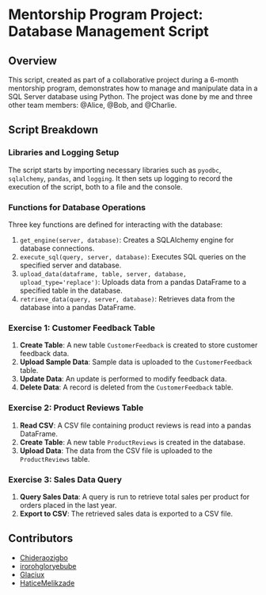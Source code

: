 # Mentorship Program Project: Database Management Script

## Overview

This script, created as part of a collaborative project during a 6-month mentorship program, demonstrates how to manage and manipulate data in a SQL Server database using Python. The project was done by me and three other team members: @Alice, @Bob, and @Charlie.

## Script Breakdown

### Libraries and Logging Setup
The script starts by importing necessary libraries such as `pyodbc`, `sqlalchemy`, `pandas`, and `logging`. It then sets up logging to record the execution of the script, both to a file and the console.

### Functions for Database Operations
Three key functions are defined for interacting with the database:
1. `get_engine(server, database)`: Creates a SQLAlchemy engine for database connections.
2. `execute_sql(query, server, database)`: Executes SQL queries on the specified server and database.
3. `upload_data(dataframe, table, server, database, upload_type='replace')`: Uploads data from a pandas DataFrame to a specified table in the database.
4. `retrieve_data(query, server, database)`: Retrieves data from the database into a pandas DataFrame.

### Exercise 1: Customer Feedback Table
1. **Create Table**: A new table `CustomerFeedback` is created to store customer feedback data.
2. **Upload Sample Data**: Sample data is uploaded to the `CustomerFeedback` table.
3. **Update Data**: An update is performed to modify feedback data.
4. **Delete Data**: A record is deleted from the `CustomerFeedback` table.

### Exercise 2: Product Reviews Table
1. **Read CSV**: A CSV file containing product reviews is read into a pandas DataFrame.
2. **Create Table**: A new table `ProductReviews` is created in the database.
3. **Upload Data**: The data from the CSV file is uploaded to the `ProductReviews` table.

### Exercise 3: Sales Data Query
1. **Query Sales Data**: A query is run to retrieve total sales per product for orders placed in the last year.
2. **Export to CSV**: The retrieved sales data is exported to a CSV file.

## Contributors

- [Chideraozigbo](https://github.com/Chideraozigbo)
- [irorohgloryebube](https://github.com/irorohgloryebube)
- [Glaciux](https://github.com/Glaciux)
- [HaticeMelikzade](https://github.com/HaticeMelikzade)


